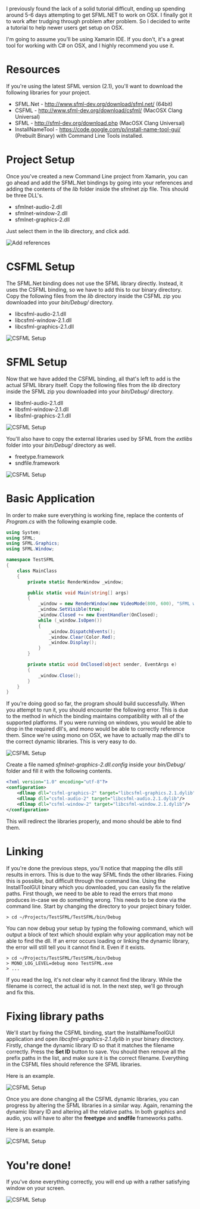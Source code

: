 I previously found the lack of a solid tutorial difficult, ending up spending around 5-6 days attempting to get SFML.NET to work on OSX. I finally got it to work after trudging through problem after problem. So I decided to write a tutorial to help newer users get setup on OSX.

I'm going to assume you'll be using Xamarin IDE. If you don't, it's a great tool for working with C# on OSX, and I highly recommend you use it.

# Resources

If you're using the latest SFML version (2.1), you'll want to download the following libraries for your project.

* SFML.Net - http://www.sfml-dev.org/download/sfml.net/ (64bit)
* CSFML - http://www.sfml-dev.org/download/csfml/ (MacOSX Clang Universal)
* SFML - http://sfml-dev.org/download.php (MacOSX Clang Universal) 
* InstallNameTool - https://code.google.com/p/install-name-tool-gui/ (Prebuilt Binary) with Command Line Tools installed.

# Project Setup

Once you've created a new Command Line project from Xamarin, you can go ahead and add the SFML.Net bindings by going into your references and adding the contents of the _lib_ folder inside the sfmlnet zip file. This should be three DLL's.

* sfmlnet-audio-2.dll
* sfmlnet-window-2.dll
* sfmlnet-graphics-2.dll

Just select them in the lib directory, and click add.

![Add references](http://jamiehoyle.com/tfg/sfmltut2.png)

# CSFML Setup

The SFML.Net binding does not use the SFML library directly. Instead, it uses the CSFML binding, so we have to add this to our binary directory. Copy the following files from the _lib_ directory inside the CSFML zip you downloaded into your _bin/Debug/_ directory.

* libcsfml-audio-2.1.dll
* libcsfml-window-2.1.dll
* libcsfml-graphics-2.1.dll

![CSFML Setup](http://jamiehoyle.com/tfg/sfmltut3.png)

# SFML Setup

Now that we have added the CSFML binding, all that's left to add is the actual SFML library itself.  Copy the following files from the _lib_ directory inside the SFML zip you downloaded into your _bin/Debug/_ directory.

* libsfml-audio-2.1.dll
* libsfml-window-2.1.dll
* libsfml-graphics-2.1.dll

![CSFML Setup](http://jamiehoyle.com/tfg/sfmltut4.png)

You'll also have to copy the external libraries used by SFML from the _extlibs_ folder into your _bin/Debug/_ directory as well.

* freetype.framework
* sndfile.framework

![CSFML Setup](http://jamiehoyle.com/tfg/sfmltut5.png)

# Basic Application

In order to make sure everything is working fine, replace the contents of _Program.cs_ with the following example code.

```csharp
using System;
using SFML;
using SFML.Graphics;
using SFML.Window;

namespace TestSFML
{
	class MainClass
	{
		private static RenderWindow _window;

		public static void Main(string[] args)
		{
			_window = new RenderWindow(new VideoMode(800, 600), "SFML window");
			_window.SetVisible(true);
			_window.Closed += new EventHandler(OnClosed);
			while (_window.IsOpen())
			{
				_window.DispatchEvents();
				_window.Clear(Color.Red);
				_window.Display();
			}
		}

		private static void OnClosed(object sender, EventArgs e)
		{
			_window.Close();
		}
	}
}
```

If you're doing good so far, the program should build successfully. When you attempt to run it, you should encounter the following error. This is due to the method in which the binding maintains compatibility with all of the supported platforms. If you were running on windows, you would be able to drop in the required dll's, and mono would be able to correctly reference them. Since we're using mono on OSX, we have to actually map the dll's to the correct dynamic libraries. This is very easy to do.

![CSFML Setup](http://jamiehoyle.com/tfg/sfmltut6.png)

Create a file named _sfmlnet-graphics-2.dll.config_ inside your _bin/Debug/_ folder and fill it with the following contents.

```xml
<?xml version="1.0" encoding="utf-8"?>
<configuration>
	<dllmap dll="csfml-graphics-2" target="libcsfml-graphics.2.1.dylib"/>
	<dllmap dll="csfml-audio-2" target="libcsfml-audio.2.1.dylib"/>
	<dllmap dll="csfml-window-2" target="libcsfml-window.2.1.dylib"/>
</configuration>
```

This will redirect the libraries properly, and mono should be able to find them.

# Linking

If you're done the previous steps, you'll notice that mapping the dlls still results in errors. This is due to the way SFML finds the other libraries. Fixing this is possible, but difficult through the command line. Using the InstallToolGUI binary which you downloaded, you can easily fix the relative paths. First though, we need to be able to read the errors that mono produces in-case we do something wrong. This needs to be done via the command line. Start by changing the directory to your project binary folder.

```
> cd ~/Projects/TestSFML/TestSFML/bin/Debug
```

You can now debug your setup by typing the following command, which will output a block of text which should explain why your application may not be able to find the dll. If an error occurs loading or linking the dynamic library, the error will still tell you it cannot find it. Even if it exists.

```
> cd ~/Projects/TestSFML/TestSFML/bin/Debug
> MONO_LOG_LEVEL=debug mono TestSFML.exe
> ...
```

If you read the log, it's not clear why it cannot find the library. While the filename is correct, the actual id is not. In the next step, we'll go through and fix this.

# Fixing library paths

We'll start by fixing the CSFML binding, start the InstallNameToolGUI application and open _libcsfml-graphics-2.1.dylib_ in your binary directory. Firstly, change the dynamic library ID so that it matches the filename correctly. Press the **Set ID** button to save. You should then remove all the prefix paths in the list, and make sure it is the correct filename. Everything in the CSFML files should reference the SFML libraries.

Here is an example.

![CSFML Setup](http://jamiehoyle.com/tfg/sfmltut8.png)

Once you are done changing all the CSFML dynamic libraries, you can progress by altering the SFML libraries in a similar way. Again, renaming the dynamic library ID and altering all the relative paths. In both graphics and audio, you will have to alter the **freetype** and **sndfile** frameworks paths.

Here is an example.

![CSFML Setup](http://jamiehoyle.com/tfg/sfmltut9.png)

# You're done!

If you've done everything correctly, you will end up with a rather satisfying window on your screen.

![CSFML Setup](http://jamiehoyle.com/tfg/sfmltut10.png)